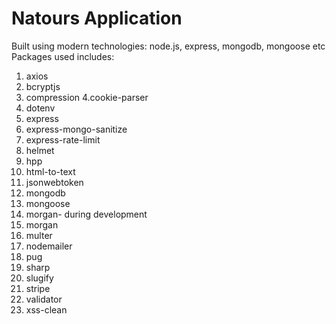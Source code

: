 # Natours Application

Built using modern technologies: node.js, express, mongodb, mongoose etc
Packages used includes:

1. axios
2. bcryptjs
3. compression
   4.cookie-parser
4. dotenv
5. express
6. express-mongo-sanitize
7. express-rate-limit
8. helmet
9. hpp
10. html-to-text
11. jsonwebtoken
12. mongodb
13. mongoose
14. morgan- during development
15. morgan
16. multer
17. nodemailer
18. pug
19. sharp
20. slugify
21. stripe
22. validator
23. xss-clean
